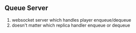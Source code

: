 ## Queue Server

1. websocket server which handles player enqueue/dequeue
2. doesn't matter which replica handler enqueue or dequeue